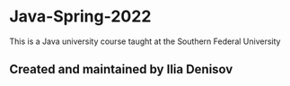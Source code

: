 # Java-Spring-2022
This is a Java university course taught at the Southern Federal University
## **Created and maintained by Ilia Denisov**
